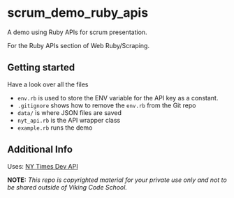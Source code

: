 scrum_demo_ruby_apis
====================

A demo using Ruby APIs for scrum presentation.

For the Ruby APIs section of Web Ruby/Scraping.



## Getting started

Have a look over all the files

- `env.rb` is used to store the ENV variable for the API key as a constant.
- `.gitignore` shows how to remove the `env.rb` from the Git repo
- `data/` is where JSON files are saved
- `nyt_api.rb` is the API wrapper class
- `example.rb` runs the demo
 


## Additional Info

Uses: [NY Times Dev API](https://developer.nytimes.com)


**NOTE:** *This repo is copyrighted material for your private use only and not to be shared outside of Viking Code School.*


